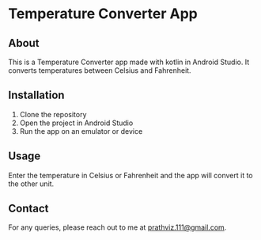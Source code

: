 # Temperature Converter App

## About
This is a Temperature Converter app made with kotlin in Android Studio. It converts temperatures between Celsius and Fahrenheit.

## Installation
1. Clone the repository
2. Open the project in Android Studio
3. Run the app on an emulator or device

## Usage
Enter the temperature in Celsius or Fahrenheit and the app will convert it to the other unit.

## Contact
For any queries, please reach out to me at prathviz.111@gmail.com.
